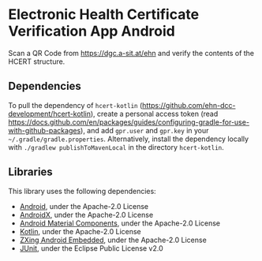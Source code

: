 # Electronic Health Certificate Verification App Android

Scan a QR Code from <https://dgc.a-sit.at/ehn> and verify the contents of the HCERT structure.

## Dependencies

To pull the dependency of `hcert-kotlin` (<https://github.com/ehn-dcc-development/hcert-kotlin>), create a personal access token (read <https://docs.github.com/en/packages/guides/configuring-gradle-for-use-with-github-packages>), and add `gpr.user` and `gpr.key` in your `~/.gradle/gradle.properties`. Alternatively, install the dependency locally with `./gradlew publishToMavenLocal` in the directory `hcert-kotlin`.

## Libraries

This library uses the following dependencies:
 - [Android](https://android.googlesource.com/), under the Apache-2.0 License
 - [AndroidX](https://github.com/androidx/androidx), under the Apache-2.0 License
 - [Android Material Components](https://github.com/material-components/material-components-android), under the Apache-2.0 License
 - [Kotlin](https://github.com/JetBrains/kotlin), under the Apache-2.0 License
 - [ZXing Android Embedded](https://github.com/journeyapps/zxing-android-embedded), under the Apache-2.0 License
 - [JUnit](https://github.com/junit-team/junit5), under the Eclipse Public License v2.0
